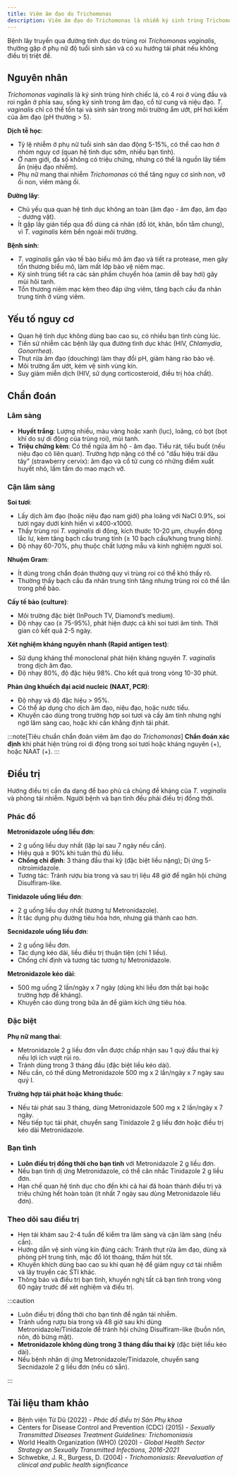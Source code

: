 ```yaml
---
title: Viêm âm đạo do Trichomonas
description: Viêm âm đạo do Trichomonas là nhiễm ký sinh trùng Trichomonas vaginalis qua đường tình dục, gây viêm nhiễm cấp tính hoặc mạn tính ở âm đạo và niệu đạo.
---
```


Bệnh lây truyền qua đường tình dục do trùng roi _Trichomonas vaginalis_, thường gặp ở phụ nữ độ tuổi sinh sản và có xu hướng tái phát nếu không điều trị triệt để.

## Nguyên nhân

_Trichomonas vaginalis_ là ký sinh trùng hình chiếc lá, có 4 roi ở vùng đầu và roi ngắn ở phía sau, sống ký sinh trong âm đạo, cổ tử cung và niệu đạo. _T. vaginalis_ chỉ có thể tồn tại và sinh sản trong môi trường ẩm ướt, pH hơi kiềm của âm đạo (pH thường > 5).

**Dịch tễ học**:

- Tỷ lệ nhiễm ở phụ nữ tuổi sinh sản dao động 5-15%, có thể cao hơn ở nhóm nguy cơ (quan hệ tình dục sớm, nhiều bạn tình).
- Ở nam giới, đa số không có triệu chứng, nhưng có thể là nguồn lây tiềm ẩn (niệu đạo nhiễm).
- Phụ nữ mang thai nhiễm _Trichomonas_ có thể tăng nguy cơ sinh non, vỡ ối non, viêm màng ối.

**Đường lây**:

- Chủ yếu qua quan hệ tình dục không an toàn (âm đạo - âm đạo, âm đạo - dương vật).
- Ít gặp lây gián tiếp qua đồ dùng cá nhân (đồ lót, khăn, bồn tắm chung), vì _T. vaginalis_ kém bền ngoài môi trường.

**Bệnh sinh**:

- _T. vaginalis_ gắn vào tế bào biểu mô âm đạo và tiết ra protease, men gây tổn thương biểu mô, làm mất lớp bảo vệ niêm mạc.
- Ký sinh trùng tiết ra các sản phẩm chuyển hóa (amin dễ bay hơi) gây mùi hôi tanh.
- Tổn thương niêm mạc kèm theo đáp ứng viêm, tăng bạch cầu đa nhân trung tính ở vùng viêm.

## Yếu tố nguy cơ

- Quan hệ tình dục không dùng bao cao su, có nhiều bạn tình cùng lúc.
- Tiền sử nhiễm các bệnh lây qua đường tình dục khác (HIV, _Chlamydia_, _Gonorrhea_).
- Thụt rửa âm đạo (douching) làm thay đổi pH, giảm hàng rào bảo vệ.
- Môi trường ẩm ướt, kém vệ sinh vùng kín.
- Suy giảm miễn dịch (HIV, sử dụng corticosteroid, điều trị hóa chất).

## Chẩn đoán

### Lâm sàng

- **Huyết trắng**: Lượng nhiều, màu vàng hoặc xanh (lục), loãng, có bọt (bọt khí do sự di động của trùng roi), mùi tanh.
- **Triệu chứng kèm**: Có thể ngứa âm hộ - âm đạo. Tiểu rát, tiểu buốt (nếu niệu đạo có liên quan). Trường hợp nặng có thể có "dấu hiệu trái dâu tây" (strawberry cervix): âm đạo và cổ tử cung có những điểm xuất huyết nhỏ, lấm tấm do mao mạch vỡ.

### Cận lâm sàng

**Soi tươi**:

- Lấy dịch âm đạo (hoặc niệu đạo nam giới) pha loãng với NaCl 0.9%, soi tươi ngay dưới kính hiển vi x400-x1000.
- Thấy trùng roi _T. vaginalis_ di động, kích thước 10-20 µm, chuyển động lắc lư, kèm tăng bạch cầu trung tính (≥ 10 bạch cầu/khung trung bình).
- Độ nhạy 60-70%, phụ thuộc chất lượng mẫu và kinh nghiệm người soi.

**Nhuộm Gram**:

- Ít dùng trong chẩn đoán thường quy vì trùng roi có thể khó thấy rõ.
- Thường thấy bạch cầu đa nhân trung tính tăng nhưng trùng roi có thể lẫn trong phế bào.

**Cấy tế bào (culture)**:

- Môi trường đặc biệt (InPouch TV, Diamond’s medium).
- Độ nhạy cao (≥ 75-95%), phát hiện được cả khi soi tươi âm tính. Thời gian có kết quả 2-5 ngày.

**Xét nghiệm kháng nguyên nhanh (Rapid antigen test)**:

- Sử dụng kháng thể monoclonal phát hiện kháng nguyên _T. vaginalis_ trong dịch âm đạo.
- Độ nhạy 80%, độ đặc hiệu 98%. Cho kết quả trong vòng 10-30 phút.

**Phản ứng khuếch đại acid nucleic (NAAT, PCR)**:

- Độ nhạy và độ đặc hiệu > 95%.
- Có thể áp dụng cho dịch âm đạo, niệu đạo, hoặc nước tiểu.
- Khuyến cáo dùng trong trường hợp soi tươi và cấy âm tính nhưng nghi ngờ lâm sàng cao, hoặc khi cần khẳng định tái phát.

:::note[Tiêu chuẩn chẩn đoán viêm âm đạo do _Trichomonas_]
**Chẩn đoán xác định** khi phát hiện trùng roi di động trong soi tươi hoặc kháng nguyên (+), hoặc NAAT (+).
:::

## Điều trị

Hướng điều trị cần đa dạng để bao phủ cả chủng đề kháng của _T. vaginalis_ và phòng tái nhiễm. Người bệnh và bạn tình đều phải điều trị đồng thời.

### Phác đồ

**Metronidazole uống liều đơn**:

- 2 g uống liều duy nhất (lặp lại sau 7 ngày nếu cần).
- Hiệu quả ≥ 90% khi tuân thủ đủ liều.
- **Chống chỉ định**: 3 tháng đầu thai kỳ (đặc biệt liều nặng); Dị ứng 5-nitroimidazole.
- Tương tác: Tránh rượu bia trong và sau trị liệu 48 giờ để ngăn hội chứng Disulfiram-like.

**Tinidazole uống liều đơn**:

- 2 g uống liều duy nhất (tương tự Metronidazole).
- Ít tác dụng phụ đường tiêu hóa hơn, nhưng giá thành cao hơn.

**Secnidazole uống liều đơn**:

- 2 g uống liều đơn.
- Tác dụng kéo dài, liều điều trị thuận tiện (chỉ 1 liều).
- Chống chỉ định và tương tác tương tự Metronidazole.

**Metronidazole kéo dài**:

- 500 mg uống 2 lần/ngày x 7 ngày (dùng khi liều đơn thất bại hoặc trường hợp đề kháng).
- Khuyến cáo dùng trong bữa ăn để giảm kích ứng tiêu hóa.

### Đặc biệt

**Phụ nữ mang thai**:

- Metronidazole 2 g liều đơn vẫn được chấp nhận sau 1 quý đầu thai kỳ nếu lợi ích vượt rủi ro.
- Tránh dùng trong 3 tháng đầu (đặc biệt liều kéo dài).
- Nếu cần, có thể dùng Metronidazole 500 mg x 2 lần/ngày x 7 ngày sau quý I.

**Trường hợp tái phát hoặc kháng thuốc**:

- Nếu tái phát sau 3 tháng, dùng Metronidazole 500 mg x 2 lần/ngày x 7 ngày.
- Nếu tiếp tục tái phát, chuyển sang Tinidazole 2 g liều đơn hoặc điều trị kéo dài Metronidazole.

### Bạn tình

- **Luôn điều trị đồng thời cho bạn tình** với Metronidazole 2 g liều đơn.
- Nếu bạn tình dị ứng Metronidazole, có thể cân nhắc Tinidazole 2 g liều đơn.
- Hạn chế quan hệ tình dục cho đến khi cả hai đã hoàn thành điều trị và triệu chứng hết hoàn toàn (ít nhất 7 ngày sau dùng Metronidazole liều đơn).

### Theo dõi sau điều trị

- Hẹn tái khám sau 2-4 tuần để kiểm tra lâm sàng và cận lâm sàng (nếu cần).
- Hướng dẫn vệ sinh vùng kín đúng cách: Tránh thụt rửa âm đạo, dùng xà phòng pH trung tính, mặc đồ lót thoáng, thấm hút tốt.
- Khuyến khích dùng bao cao su khi quan hệ để giảm nguy cơ tái nhiễm và lây truyền các STI khác.
- Thông báo và điều trị bạn tình, khuyến nghị tất cả bạn tình trong vòng 60 ngày trước để xét nghiệm và điều trị.

:::caution

- Luôn điều trị đồng thời cho bạn tình để ngăn tái nhiễm.
- Tránh uống rượu bia trong và 48 giờ sau khi dùng Metronidazole/Tinidazole để tránh hội chứng Disulfiram-like (buồn nôn, nôn, đỏ bừng mặt).
- **Metronidazole không dùng trong 3 tháng đầu thai kỳ** (đặc biệt liều kéo dài).
- Nếu bệnh nhân dị ứng Metronidazole/Tinidazole, chuyển sang Secnidazole 2 g liều đơn (nếu có sẵn).

:::

## Tài liệu tham khảo

- Bệnh viện Từ Dũ (2022) - _Phác đồ điều trị Sản Phụ khoa_
- Centers for Disease Control and Prevention (CDC) (2015) - _Sexually Transmitted Diseases Treatment Guidelines: Trichomoniasis_
- World Health Organization (WHO) (2020) - _Global Health Sector Strategy on Sexually Transmitted Infections, 2016-2021_
- Schwebke, J. R., Burgess, D. (2004) - _Trichomoniasis: Reevaluation of clinical and public health significance_
